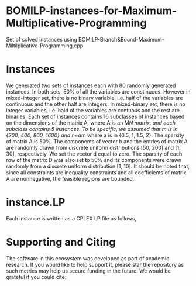 # BOMILP-instances-for-Maximum-Multiplicative-Programming
Set of solved instances using BOMILP-Branch&Bound-Maximum-Miltilplicative-Programming.cpp
# Instances
We generated two sets of instances each with 80 randomly generated instances. In both sets, 50% of all the variables are constinuous. However in mixed-integer set, there is no binary variable, i.e. half of the variables are continuous and the other half are integers. In mixed-binary set, there is no integer variables, i.e. hald of the variables are contuous and the rest are binaries. Each set of instances contains 16 subclasses of instances based on the dimensions of the matrix A, where A is an M*N matrix, and each subclass contains 5 instances. To be specific, we assumed that m is in {200, 400, 800, 1600} and n=a*m where a is in {0.5, 1, 1.5, 2}. The sparsity of matrix A is 50%. The components of vector b and the entries of matrix A are randomly drawn from discrete uniform distributions [50, 200] and [1, 30], respectively. We set the vector d equal to zero. The sparsity of each row of the matrix D was also set to 50% and its components were drawn randomly from a discrete uniform distribution [1, 10].
It should be noted that, since all constraints are inequality constraints and all coefficients of matrix A are nonnegative, the feasible regions are bounded.

# instance.LP
Each instance is written as a CPLEX LP file as follows,



# Supporting and Citing

The software in this ecosystem was developed as part of academic research. If you would like to help support it, please star the repository as such metrics may help us secure funding in the future. We would be grateful if you could cite:
